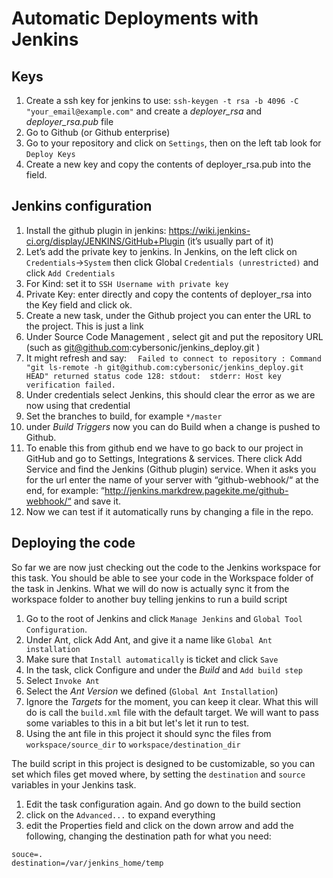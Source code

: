 # Automatic Deployments with Jenkins
## Keys

1.  Create a ssh key for jenkins to use:   `ssh-keygen -t rsa -b 4096 -C "your_email@example.com"` and create a *deployer_rsa* and *deployer_rsa.pub* file 
1. Go to Github (or Github enterprise)
1. Go to your repository and click on `Settings`, then on the left tab look for `Deploy Keys`
1.  Create a new key and copy the contents of deployer_rsa.pub into the field. 

## Jenkins configuration
1. Install the github plugin in jenkins: 	https://wiki.jenkins-ci.org/display/JENKINS/GitHub+Plugin (it’s usually part of it) 
1. Let’s add the private key to jenkins. In Jenkins, on the left click on `Credentials`->`System` then click Global `Credentials (unrestricted)` and click `Add Credentials`
1. For Kind: set it to `SSH Username with private key`
1. Private Key: enter directly and copy the contents of deployer_rsa into the Key field and click ok. 
1. Create a new task, under the Github project you can enter the URL to the project. This is just a link
1. Under Source Code Management , select git and put the repository URL (such as git@github.com:cybersonic/jenkins_deploy.git ) 
1. It might refresh and say: ` 
Failed to connect to repository : Command "git ls-remote -h git@github.com:cybersonic/jenkins_deploy.git HEAD" returned status code 128: stdout:  stderr: Host key verification failed. `
1. Under credentials select Jenkins, this should clear the error as we are now using that credential 
1. Set the branches to build, for example `*/master`
1. under *Build Triggers* now you can do Build when a change is pushed to Github. 
1. To enable this from github end we have to go back to our project in GitHub and go to Settings, Integrations & services. There click Add Service and find the Jenkins (Github plugin) service. When it asks you for the url enter the name of your server with “github-webhook/“ at the end, for example: “http://jenkins.markdrew.pagekite.me/github-webhook/“ and save it. 
1.  Now we can test if it automatically runs by changing a file in the repo. 

## Deploying the code
So far we are now just checking out the code to the Jenkins workspace for this task. You should be able to see your code in the Workspace folder of the task in Jenkins. What we will do now is actually sync it from the workspace folder to another buy telling jenkins to run a build script

1. Go to the root of Jenkins and click `Manage Jenkins` and  `Global Tool Configuration`.
1. Under Ant, click Add Ant, and give it a name like `Global Ant installation`
1. Make sure that `Install automatically` is ticket and click `Save`
1. In the task, click Configure and under the *Build* and `Add build step`
1. Select `Invoke Ant` 
1. Select the *Ant Version* we defined (`Global Ant Installation`)
1. Ignore the *Targets* for the moment, you can keep it clear. What this will do is call the `build.xml` file with the default target. We will want to pass some variables to this in a bit but let's let it run to test.
1. Using the ant file in this project it should sync the files from `workspace/source_dir` to `workspace/destination_dir`

The build script in this project is designed to be customizable, so you can set which files get moved where, by setting the `destination` and `source` variables in your Jenkins task. 

1. Edit the task configuration again. And go down to the build section
1. click on the `Advanced...` to expand everything 
1. edit the Properties field and click on the down arrow and add the following, changing the destination path for what you need:

```
souce=.
destination=/var/jenkins_home/temp

```
